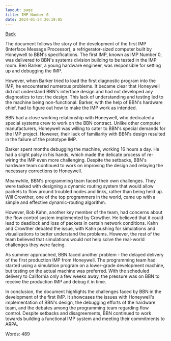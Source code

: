 ```yaml
---
layout: page
title: IMP Number 0
date: 2024-01-24 20:19:05
---
```


[Back](./)


The document follows the story of the development of the first IMP (Interface Message Processor), a refrigerator-sized computer built by Honeywell to BBN's specifications. The first IMP, known as IMP Number 0, was delivered to BBN's systems division building to be tested in the IMP room. Ben Barker, a young hardware engineer, was responsible for setting up and debugging the IMP.

However, when Barker tried to load the first diagnostic program into the IMP, he encountered numerous problems. It became clear that Honeywell did not understand BBN's interface design and had not developed any diagnostics to test the design. This lack of understanding and testing led to the machine being non-functional. Barker, with the help of BBN's hardware chief, had to figure out how to make the IMP work as intended.

BBN had a close working relationship with Honeywell, who dedicated a special systems crew to work on the BBN contract. Unlike other computer manufacturers, Honeywell was willing to cater to BBN's special demands for the IMP project. However, their lack of familiarity with BBN's design resulted in the failure of the prototype IMP.

Barker spent months debugging the machine, working 16 hours a day. He had a slight palsy in his hands, which made the delicate process of re-wiring the IMP even more challenging. Despite the setbacks, BBN's hardware team continued to work on improving the design and relaying the necessary corrections to Honeywell.

Meanwhile, BBN's programming team faced their own challenges. They were tasked with designing a dynamic routing system that would allow packets to flow around troubled nodes and links, rather than being held up. Will Crowther, one of the top programmers in the world, came up with a simple and effective dynamic-routing algorithm.

However, Bob Kahn, another key member of the team, had concerns about the flow control system implemented by Crowther. He believed that it could lead to deadlock and loss of packets in certain network conditions. Kahn and Crowther debated the issue, with Kahn pushing for simulations and visualizations to better understand the problems. However, the rest of the team believed that simulations would not help solve the real-world challenges they were facing.

As summer approached, BBN faced another problem - the delayed delivery of the first production IMP from Honeywell. The programming team had started using a simulation program on a lower-grade development machine, but testing on the actual machine was preferred. With the scheduled delivery to California only a few weeks away, the pressure was on BBN to receive the production IMP and debug it in time.

In conclusion, the document highlights the challenges faced by BBN in the development of the first IMP. It showcases the issues with Honeywell's implementation of BBN's design, the debugging efforts of the hardware team, and the debates among the programming team regarding flow control. Despite setbacks and disagreements, BBN continued to work towards building a functional IMP system and meeting their commitments to ARPA.

Words: 489